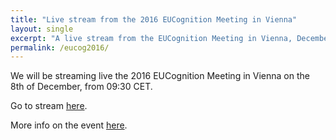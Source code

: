 ```yaml
---
title: "Live stream from the 2016 EUCognition Meeting in Vienna"
layout: single
excerpt: "A live stream from the EUCognition Meeting in Vienna, December 2016."
permalink: /eucog2016/
---
```


We will be streaming live the 2016 EUCognition Meeting in Vienna on the 8th of December, from 09:30 CET.

Go to stream [here](http://teachingsupport.tuwien.ac.at/lecturetube_live/lecturetube_live_bei_tuwel_ausfall/).

More info on the event [here](http://www.eucognition.org/index.php?page=2016-vienna-general-info).
